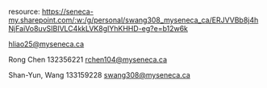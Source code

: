 resource:
https://seneca-my.sharepoint.com/:w:/g/personal/swang308_myseneca_ca/ERJVVBb8j4hNjFaiVo8uvSIBIVLC4kkLVK8gIYhKHHD-eg?e=b12w6k

hliao25@myseneca.ca 

Rong Chen 132356221 rchen104@myseneca.ca 

Shan-Yun, Wang 133159228 swang308@myseneca.ca
